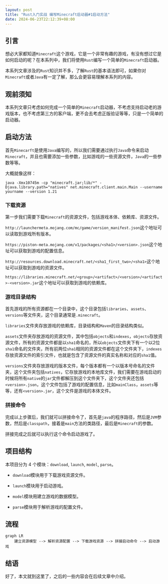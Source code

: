 ```yaml
---
layout: post
title: "Rust入门实战 编写Minecraft启动器#1启动方法"
date: 2024-06-23T22:12:39+08:00
---
```


## 引言

想必大家都知道`Minecraft`这个游戏，它是一个非常有趣的游戏，有没有想过它是如何启动的呢？在本系列中，我们将使用`Rust`编写一个简单的`Minecraft`启动器。

本系列文章涉及的`Rust`知识并不多，了解`Rust`的基本语法即可，如果你对`Minecraft`或者`Java`有一定了解，那么会更容易理解本系列的内容。

## 观前须知

本系列文章只考虑如何完成一个简单的`Minecraft`启动器，不考虑支持启动老的游戏版本，也不考虑第三方的客户端，更不会去考虑正版验证等等，只是一个简单的启动器。

## 启动方法

首先`Minecarft`是使用`Java`编写的，所以我们需要通过执行`Java`命令来启动`Minecraft`，并且也需要添加一些参数，比如游戏的一些资源文件，`Java`的一些参数等等。

大概就像这样：

```shell
java -Xmx10745m -cp "minecraft.jar;lib/*" -Djava.library.path="natives" net.minecraft.client.main.Main --username yourname --version 1.21
```

### 下载资源

第一步我们需要下载`Minecraft`的资源文件，包括游戏本体、依赖库、资源文件。

`http://launchermeta.mojang.com/mc/game/version_manifest.json`这个地址可以读取到游戏所有版本。

`https://piston-meta.mojang.com/v1/packages/<sha1>/<version>.json`这个地址可以获取到游戏的配置信息。

`http://resources.download.minecraft.net/<sha1_first_two>/<sha1>`这个地址可以获取到游戏的资源文件。

`https://libraries.minecraft.net/<group>/<artifact>/<version>/<artifact>-<version>.jar`这个地址可以获取到游戏的依赖库。

### 游戏目录结构

首先游戏的所有资源都在一个目录中，这个目录包括`libraries`、`assets`、`versions`等文件夹，这个目录通常是`.minecraft`。

`libraries`文件夹存放游戏的依赖库，目录结构和`Maven`的目录结构类似。

`assets`文件夹存放游戏的资源文件，其中包括`objects`和`indexes`，`objects`存放资源文件，所有的资源文件都是以`sha1`命名的，所以`objects`文件夹下有一个以2位`sha1`命名的文件夹，所有前两位`sha1`相同的资源文件都在这个文件夹下，`indexes`存放资源文件的索引文件，也就是包含了资源文件的真实名称和对应的`sha1`值。

`versions`文件夹存放游戏的版本文件，每个版本都有一个以版本号命名的文件夹，这个文件夹包括`natives`，它存放游戏的本地库文件，我们需要在游戏启动的时候将所有`native`的`jar`文件都解压到这个文件夹下，这个文件夹还包括`<version>.json`，这个文件包括了游戏的配置信息，比如`mainClass`，`assets`等等，还有`<version>.jar`，这个文件是游戏的本体文件。

### 拼接命令

完成以上步骤后，我们就可以拼接命令了，首先是`java`的程序路径，然后是`JVM`参数，然后是`classpath`，接着是`main`方法的类路径，最后是`Minecraft`的参数。

拼接完成之后就可以执行这个命令启动游戏了。

## 项目结构

本项目分为 4 个模块：`download`, `launch`, `model`, `parse`。

- `download`模块用于下载游戏资源文件。

- `launch`模块用于启动游戏。

- `model`模块用建立游戏的数据模型。

- `parse`模块用于解析游戏的配置文件。

## 流程

```mermaid
graph LR
    建立资源模型 --> 解析资源配置 --> 下载游戏资源 --> 拼接启动命令 --> 启动游戏
```

## 结语

好了，本文就到这里了，之后的一些内容会在后续文章中介绍。